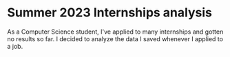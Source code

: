 # Summer 2023 Internships analysis
As a Computer Science student, I've applied to many internships and gotten no results so far. I decided to analyze the data I saved whenever I applied to a job.

